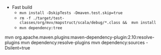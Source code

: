 


 - Fast build
   - `mvn install -DskipTests -Dmaven.test.skip=true`
   - `rm -f ./target/test-classes/org/mvv/mapstruct/scala/debug/*.class &&  mvn install`
   - `mvn dependency:tree`



mvn org.apache.maven.plugins:maven-dependency-plugin:2.10:resolve-plugins
mvn dependency:resolve-plugins
mvn dependency:sources -Dsilent=true
